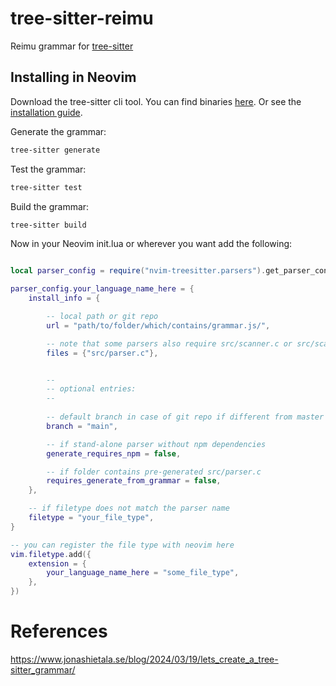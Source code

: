 # tree-sitter-reimu

Reimu grammar for [tree-sitter](https://github.com/tree-sitter/tree-sitter)

## Installing in Neovim

Download the tree-sitter cli tool. You can find binaries [here](https://github.com/tree-sitter/tree-sitter/releases/). Or see the [installation guide](https://tree-sitter.github.io/tree-sitter/creating-parsers#installation). 

Generate the grammar:
```sh
tree-sitter generate
```

Test the grammar:
```sh
tree-sitter test
```

Build the grammar:
```sh
tree-sitter build
```

Now in your Neovim init.lua or wherever you want add the following:
```lua

local parser_config = require("nvim-treesitter.parsers").get_parser_configs()

parser_config.your_language_name_here = {
    install_info = {

        -- local path or git repo
        url = "path/to/folder/which/contains/grammar.js/", 

        -- note that some parsers also require src/scanner.c or src/scanner.cc
        files = {"src/parser.c"}, 


        --
        -- optional entries:
        --
    
        -- default branch in case of git repo if different from master
        branch = "main", 

        -- if stand-alone parser without npm dependencies
        generate_requires_npm = false, 

        -- if folder contains pre-generated src/parser.c
        requires_generate_from_grammar = false, 
    },

    -- if filetype does not match the parser name
    filetype = "your_file_type",
}

-- you can register the file type with neovim here
vim.filetype.add({
    extension = {
        your_language_name_here = "some_file_type",
    },
})
```



# References 

https://www.jonashietala.se/blog/2024/03/19/lets_create_a_tree-sitter_grammar/
